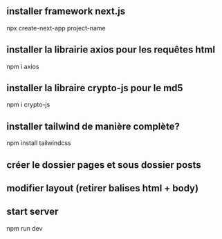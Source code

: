 ## installer framework next.js
npx create-next-app project-name

## installer la librairie axios pour les requêtes html 
npm i axios

## installer la libraire crypto-js pour le md5
npm i crypto-js

## installer tailwind de manière complète?
npm install tailwindcss

## créer le dossier pages et sous dossier posts

## modifier layout (retirer balises html + body)

## start server
npm run dev